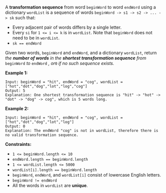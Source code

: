 A **transformation sequence** from word `beginWord` to word `endWord` using a
dictionary `wordList` is a sequence of words `beginWord -> s1 -> s2 -> ... ->
sk` such that:

  * Every adjacent pair of words differs by a single letter.
  * Every `si` for `1 <= i <= k` is in `wordList`. Note that `beginWord` does not need to be in `wordList`.
  * `sk == endWord`

Given two words, `beginWord` and `endWord`, and a dictionary `wordList`,
return _the **number of words** in the **shortest transformation sequence**
from_ `beginWord` _to_ `endWord` _, or_`0` _if no such sequence exists._



**Example 1:**

    
    
    Input: beginWord = "hit", endWord = "cog", wordList = ["hot","dot","dog","lot","log","cog"]
    Output: 5
    Explanation: One shortest transformation sequence is "hit" -> "hot" -> "dot" -> "dog" -> cog", which is 5 words long.
    

**Example 2:**

    
    
    Input: beginWord = "hit", endWord = "cog", wordList = ["hot","dot","dog","lot","log"]
    Output: 0
    Explanation: The endWord "cog" is not in wordList, therefore there is no valid transformation sequence.
    



**Constraints:**

  * `1 <= beginWord.length <= 10`
  * `endWord.length == beginWord.length`
  * `1 <= wordList.length <= 5000`
  * `wordList[i].length == beginWord.length`
  * `beginWord`, `endWord`, and `wordList[i]` consist of lowercase English letters.
  * `beginWord != endWord`
  * All the words in `wordList` are **unique**.

